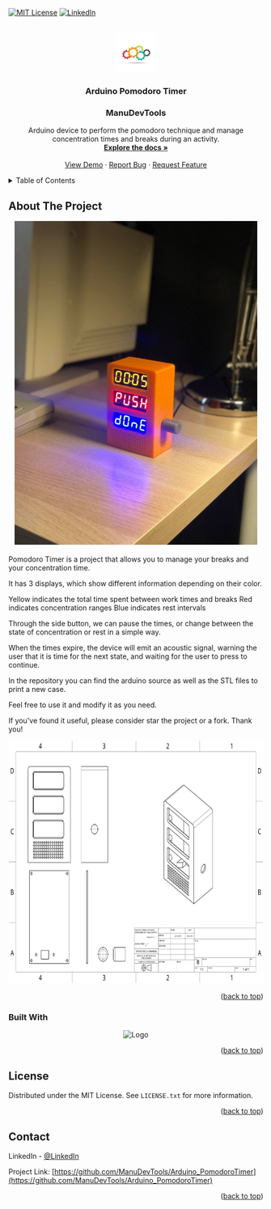 <!-- Improved compatibility of back to top link: See: https://github.com/othneildrew/Best-README-Template/pull/73 -->
<a name="readme-top"></a>
<!--
*** Thanks for checking out the Best-README-Template. If you have a suggestion
*** that would make this better, please fork the repo and create a pull request
*** or simply open an issue with the tag "enhancement".
*** Don't forget to give the project a star!
*** Thanks again! Now go create something AMAZING! :D
-->

<!-- PROJECT SHIELDS -->
<!--
*** I'm using markdown "reference style" links for readability.
*** Reference links are enclosed in brackets [ ] instead of parentheses ( ).
*** See the bottom of this document for the declaration of the reference variables
*** for contributors-url, forks-url, etc. This is an optional, concise syntax you may use.
*** https://www.markdownguide.org/basic-syntax/#reference-style-links
-->
[![MIT License][license-shield]][license-url]
[![LinkedIn][linkedin-shield]][linkedin-url]


<!-- PROJECT LOGO -->
<br />
<div align="center">
  <a href="https://github.com/othneildrew/Best-README-Template">
    <img src="Images/Logo.jpg" alt="Logo" width="80" height="80">
  </a>

  <h3 align="center">Arduino Pomodoro Timer</h3>
  <h3 align="center">ManuDevTools</h3>

  <p align="center">
    Arduino device to perform the pomodoro technique and manage concentration times and breaks during an activity.
    <br />
    <a href="https://github.com/ManuDevTools/Arduino_TaikoArcadeController"><strong>Explore the docs »</strong></a>
    <br />
    <br />
    <a href="https://www.youtube.com/channel/UCZrp9AK2TuKEl2BZkwJ5y3Q">View Demo</a>
    ·
    <a href="https://github.com/ManuDevTools/Arduino_MidiMasterClock/issues">Report Bug</a>
    ·
    <a href="https://github.com/ManuDevTools/Arduino_MidiMasterClock/issues">Request Feature</a>
  </p>
</div>


<!-- TABLE OF CONTENTS -->
<details>
  <summary>Table of Contents</summary>
  <ol>
    <li>
      <a href="#about-the-project">About The Project</a>
    </li>
    <li><a href="#usage">Usage</a></li>
    <li><a href="#license">License</a></li>
    <li><a href="#contact">Contact</a></li>
  </ol>
</details>


<!-- ABOUT THE PROJECT -->
## About The Project
<div align="center">
<a href="https://github.com/othneildrew/Best-README-Template">
<img src="Images/Pomodoro.jpg" alt="Logo" width="480" height="640">
</a>
</div>
<br>
Pomodoro Timer is a project that allows you to manage your breaks and your concentration time.

It has 3 displays, which show different information depending on their color.

Yellow indicates the total time spent between work times and breaks
Red indicates concentration ranges
Blue indicates rest intervals

Through the side button, we can pause the times, or change between the state of concentration or rest in a simple way.

When the times expire, the device will emit an acoustic signal, warning the user that it is time for the next state, and waiting for the user to press to continue.

In the repository you can find the arduino source as well as the STL files to print a new case.

Feel free to use it and modify it as you need.

If you've found it useful, please consider star the project or a fork.
Thank you!

<div align="center">
<img src="Images/Planes.png" alt="Logo" width="640" height="480">
</div>
<p align="right">(<a href="#readme-top">back to top</a>)</p>


### Built With

<div align="center">
    <img src="https://upload.wikimedia.org/wikipedia/commons/thumb/8/87/Arduino_Logo.svg/1080px-Arduino_Logo.svg.png" alt="Logo" width="80" height="80">
</div>

<p align="right">(<a href="#readme-top">back to top</a>)</p>


<!-- LICENSE -->
## License

Distributed under the MIT License. See `LICENSE.txt` for more information.

<p align="right">(<a href="#readme-top">back to top</a>)</p>



<!-- CONTACT -->
## Contact

LinkedIn - [@LinkedIn](https://www.linkedin.com/in/manuelspk/)

Project Link: [https://github.com/ManuDevTools/Arduino_PomodoroTimer](https://github.com/ManuDevTools/Arduino_PomodoroTimer)

<p align="right">(<a href="#readme-top">back to top</a>)</p>


<!-- MARKDOWN LINKS & IMAGES -->
<!-- https://www.markdownguide.org/basic-syntax/#reference-style-links -->
[contributors-shield]: https://img.shields.io/github/contributors/othneildrew/Best-README-Template.svg?style=for-the-badge
[contributors-url]: https://github.com/ManuDevTools/Maya_FrameSwitcher/graphs/contributors
[forks-shield]: https://img.shields.io/github/forks/othneildrew/Best-README-Template.svg?style=for-the-badge
[forks-url]: https://github.com/ManuDevTools/Maya_FrameSwitcher/network/members
[stars-shield]: https://img.shields.io/github/stars/othneildrew/Best-README-Template.svg?style=for-the-badge
[stars-url]: https://github.com/ManuDevTools/Maya_FrameSwitcher/stargazers
[issues-shield]: https://img.shields.io/github/issues/othneildrew/Best-README-Template.svg?style=for-the-badge
[issues-url]: https://github.com/ManuDevTools/Maya_FrameSwitcher/issues
[license-shield]: https://img.shields.io/github/license/othneildrew/Best-README-Template.svg?style=for-the-badge
[license-url]: https://github.com/ManuDevTools/Maya_FrameSwitcher/blob/master/LICENSE.txt
[linkedin-shield]: https://img.shields.io/badge/-LinkedIn-black.svg?style=for-the-badge&logo=linkedin&colorB=555
[linkedin-url]: https://linkedin.com/in/manuelspk/
[product-screenshot]: images/screenshot.png
[Next.js]: https://img.shields.io/badge/next.js-000000?style=for-the-badge&logo=nextdotjs&logoColor=white
[Next-url]: https://nextjs.org/
[React.js]: https://img.shields.io/badge/React-20232A?style=for-the-badge&logo=react&logoColor=61DAFB
[React-url]: https://reactjs.org/
[Vue.js]: https://img.shields.io/badge/Vue.js-35495E?style=for-the-badge&logo=vuedotjs&logoColor=4FC08D
[Vue-url]: https://vuejs.org/
[Angular.io]: https://img.shields.io/badge/Angular-DD0031?style=for-the-badge&logo=angular&logoColor=white
[Angular-url]: https://angular.io/
[Svelte.dev]: https://img.shields.io/badge/Svelte-4A4A55?style=for-the-badge&logo=svelte&logoColor=FF3E00
[Svelte-url]: https://svelte.dev/
[Laravel.com]: https://img.shields.io/badge/Laravel-FF2D20?style=for-the-badge&logo=laravel&logoColor=white
[Laravel-url]: https://laravel.com
[Bootstrap.com]: https://img.shields.io/badge/Bootstrap-563D7C?style=for-the-badge&logo=bootstrap&logoColor=white
[Bootstrap-url]: https://getbootstrap.com
[JQuery.com]: https://img.shields.io/badge/jQuery-0769AD?style=for-the-badge&logo=jquery&logoColor=white
[JQuery-url]: https://jquery.com 
